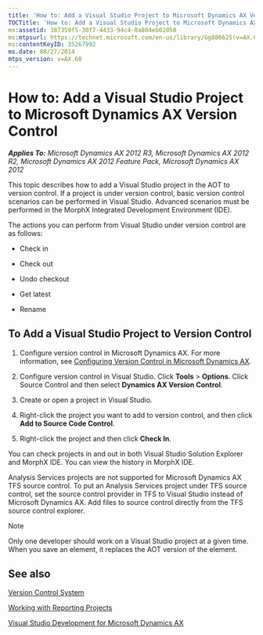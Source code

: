 ```yaml
---
title: 'How to: Add a Visual Studio Project to Microsoft Dynamics AX Version Control'
TOCTitle: 'How to: Add a Visual Studio Project to Microsoft Dynamics AX Version Control'
ms:assetid: 387359f5-30f7-4433-94c4-0a804eb02050
ms:mtpsurl: https://technet.microsoft.com/en-us/library/Gg886625(v=AX.60)
ms:contentKeyID: 35267992
ms.date: 08/27/2014
mtps_version: v=AX.60
---
```


# How to: Add a Visual Studio Project to Microsoft Dynamics AX Version Control 


_**Applies To:** Microsoft Dynamics AX 2012 R3, Microsoft Dynamics AX 2012 R2, Microsoft Dynamics AX 2012 Feature Pack, Microsoft Dynamics AX 2012_

This topic describes how to add a Visual Studio project in the AOT to version control. If a project is under version control, basic version control scenarios can be performed in Visual Studio. Advanced scenarios must be performed in the MorphX Integrated Development Environment (IDE).

The actions you can perform from Visual Studio under version control are as follows:

  - Check in

  - Check out

  - Undo checkout

  - Get latest

  - Rename

## To Add a Visual Studio Project to Version Control

1.  Configure version control in Microsoft Dynamics AX. For more information, see [Configuring Version Control in Microsoft Dynamics AX](https://technet.microsoft.com/en-us/library/aa496630\(v=ax.60\)).

2.  Configure version control in Visual Studio. Click **Tools** \> **Options**. Click Source Control and then select **Dynamics AX Version Control**.

3.  Create or open a project in Visual Studio.

4.  Right-click the project you want to add to version control, and then click **Add to Source Code Control**.

5.  Right-click the project and then click **Check In**.

You can check projects in and out in both Visual Studio Solution Explorer and MorphX IDE. You can view the history in MorphX IDE.

Analysis Services projects are not supported for Microsoft Dynamics AX TFS source control. To put an Analysis Services project under TFS source control, set the source control provider in TFS to Visual Studio instead of Microsoft Dynamics AX. Add files to source control directly from the TFS source control explorer.


> [!NOTE]
> <P>Only one developer should work on a Visual Studio project at a given time. When you save an element, it replaces the AOT version of the element.</P>



## See also

[Version Control System](https://technet.microsoft.com/en-us/library/aa639568\(v=ax.60\))

[Working with Reporting Projects](working-with-reporting-projects.md)

[Visual Studio Development for Microsoft Dynamics AX](https://technet.microsoft.com/en-us/library/gg889157\(v=ax.60\))

  


